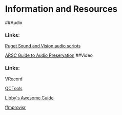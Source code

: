 # Information and Resources

##Audio
### Links:
[Puget Sound and Vision audio scripts](https://github.com/pugetsoundandvision/audiotools)

[ARSC Guide to Audio Preservation](https://www.clir.org/pubs/reports/pub164/pub164.pdf)
##Video
### Links:
[VRecord](https://github.com/amiaopensource/vrecord)

[QCTools](https://bavc.org/preserve-media/preservation-tools)

[Libby's Awesome Guide](https://github.com/bavc/qctools/blob/master/Docs/qctools.md)

[ffmprovisr](https://amiaopensource.github.io/ffmprovisr/)
